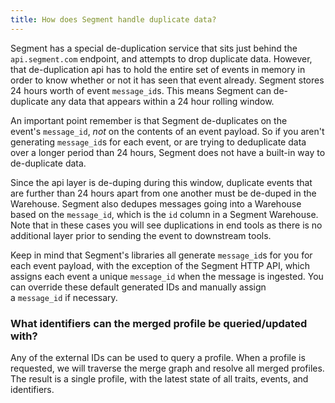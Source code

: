 ```yaml
---
title: How does Segment handle duplicate data?
---
```


Segment has a special de-duplication service that sits just behind the `api.segment.com` endpoint, and attempts to drop duplicate data. However, that de-duplication api has to hold the entire set of events in memory in order to know whether or not it has seen that event already. Segment stores 24 hours worth of event `message_id`s. This means Segment can de-duplicate any data that appears within a 24 hour rolling window.

An important point remember is that Segment de-duplicates on the event's `message_id`, _not_ on the contents of an event payload. So if you aren't generating `message_id`s for each event, or are trying to deduplicate data over a longer period than 24 hours, Segment does not have a built-in way to de-duplicate data.

Since the api layer is de-duping during this window, duplicate events that are further than 24 hours apart from one another must be de-duped in the Warehouse. Segment also dedupes messages going into a Warehouse based on the `message_id`, which is the `id` column in a Segment Warehouse. Note that in these cases you will see duplications in end tools as there is no additional layer prior to sending the event to downstream tools.

Keep in mind that Segment's libraries all generate `message_id`s for you for each event payload, with the exception of the Segment HTTP API, which assigns each event a unique `message_id` when the message is ingested. You can override these default generated IDs and manually assign a `message_id` if necessary.

### What identifiers can the merged profile be queried/updated with?

Any of the external IDs can be used to query a profile. When a profile is requested, we will traverse the merge graph and resolve all merged profiles. The result is a single profile, with the latest state of all traits, events, and identifiers.
